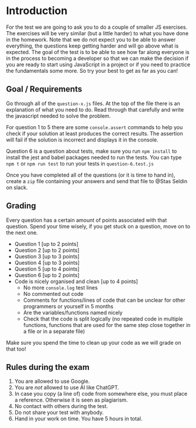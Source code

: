 # Introduction

For the test we are going to ask you to do a couple of smaller JS exercises. The exercises will be very similar (but a little harder) to what you have done in the homework. Note that we do not expect you to be able to answer everything, the questions keep getting harder and will go above what is expected. The goal of the test is to be able to see how far along everyone is in the process to becoming a developer so that we can make the decision if you are ready to start using JavaScript in a project or if you need to practice the fundamentals some more. So try your best to get as far as you can!

## Goal / Requirements

Go through all of the `question-x.js` files. At the top of the file there is an explanation of what you need to do. Read through that carefully and write the javascript needed to solve the problem.

For question 1 to 5 there are some `console.assert` commands to help you check if your solution at least produces the correct results. The assertion will fail if the solution is incorrect and displays it in the console.

Question 6 is a question about tests, make sure you run `npm install` to install the jest and babel packages needed to run the tests. You can type `npm t` or `npm run test` to run your tests in `question-6.test.js`

Once you have completed all of the questions (or it is time to hand in), create a `zip` file containing your answers and send that file to @Stas Seldin on slack.

## Grading

Every question has a certain amount of points associated with that question. Spend your time wisely, if you get stuck on a question, move on to the next one.

- Question 1 [up to 2 points]
- Question 2 [up to 2 points]
- Question 3 [up to 3 points]
- Question 4 [up to 3 points]
- Question 5 [up to 4 points]
- Question 6 [up to 2 points]
- Code is nicely organised and clean [up to 4 points]
  - No more `console.log` test lines
  - No commented out code
  - Comments for functions/lines of code that can be unclear for other programmers or yourself in 5 months
  - Are the variables/functions named nicely
  - Check that the code is split logically (no repeated code in multiple functions, functions that are used for the same step close together in a file or in a separate file)

Make sure you spend the time to clean up your code as we will grade on that too!

## Rules during the exam

1. You are allowed to use Google.
2. You are _not_ allowed to use AI like ChatGPT.
3. In case you copy (a line of) code from somewhere else, you must place a reference. Otherwise it is seen as plagiarism.
4. No contact with others during the test.
5. Do not share your test with anybody.
6. Hand in your work on time. You have 5 hours in total.
